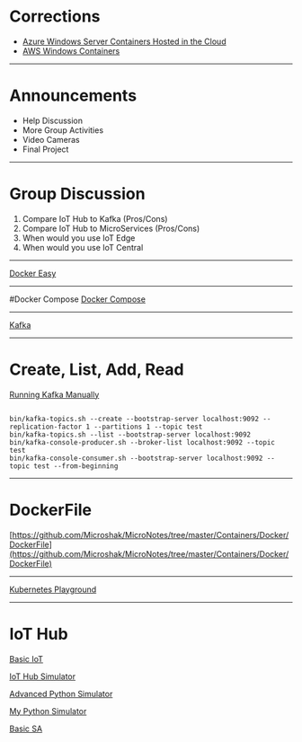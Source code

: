 # Corrections

* [Azure Windows Server Containers Hosted in the Cloud](https://redmondmag.com/articles/2019/05/20/windows-server-containers-preview-on-aks.aspx)
* [AWS Windows Containers](https://www.theregister.co.uk/2019/06/06/aws_goes_live_with_windows_containers/)

---

# Announcements
* Help Discussion
* More Group Activities
* Video Cameras
* Final Project
 
---
# Group Discussion
1. Compare IoT Hub to Kafka (Pros/Cons)
2. Compare IoT Hub to MicroServices (Pros/Cons)
3. When would you use IoT Edge 
4. When would you use IoT Central


---
[Docker Easy](https://microshak.github.io/MicroNotes/Notes.html?path=Containers/Docker/Docker99)

---
#Docker Compose
[Docker Compose](https://microshak.github.io/MicroNotes/Notes.html?path=Containers/DockerCompose/DockerCompose99)

---
[Kafka](https://microshak.github.io/MicroNotes/Notes.html?path=BigData/Kafka/ConflientDocker)

---
# Create, List, Add, Read
[Running Kafka Manually](https://microshak.github.io/MicroNotes/doc.html?path=/BigData/Kafka/KafkaManually)

 ```

bin/kafka-topics.sh --create --bootstrap-server localhost:9092 --replication-factor 1 --partitions 1 --topic test
bin/kafka-topics.sh --list --bootstrap-server localhost:9092
bin/kafka-console-producer.sh --broker-list localhost:9092 --topic test
bin/kafka-console-consumer.sh --bootstrap-server localhost:9092 --topic test --from-beginning

 ```
---

# DockerFile
[https://github.com/Microshak/MicroNotes/tree/master/Containers/Docker/DockerFile](https://github.com/Microshak/MicroNotes/tree/master/Containers/Docker/DockerFile)

---
[Kubernetes Playground](https://kubernetes.io/docs/tutorials/kubernetes-basics/create-cluster/cluster-interactive/)

---

# IoT Hub

[Basic IoT](https://microshak.github.io/MicroNotes/Notes.html?path=Azure/IoT/Basic)

[IoT Hub Simulator](https://azure-samples.github.io/raspberry-pi-web-simulator/#Getstarted)

[Advanced Python Simulator](https://github.com/Azure-Samples/azure-iot-samples-python)

[My Python Simulator](https://github.com/Microshak/Azure-IoTHub-Data-Loader)

[Basic SA](https://microshak.github.io/MicroNotes/Notes.html?path=Azure/SA)



